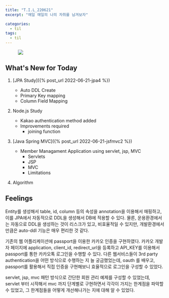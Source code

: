 ```yaml
---
title: "T.I.L_220621"
excerpt: "매일 매일의 나의 자취를 남겨보자"

categories:
  - til
tags:
  - til
---
```

<figure>
    <img src="/asse3ts/images/til_image.png">
</figure>

## What's New for Today   
1. [JPA Study]({% post_url 2022-06-21-jpa4 %})
    - Auto DDL Create
    - Primary Key mapping
    - Column Field Mapping

2. Node.js Study
    - Kakao authentication method added
    - Improvements required
        - joining function
        
3. [Java Spring MVC]({% post_url 2022-06-21-jsfmvc2 %})
    - Member Managament Application using servlet, jsp, MVC
        - Servlets
        - JSP
        - MVC
        - Limitations

4. Algorithm

## Feelings
Entity를 생성해서 table, id, column 등의 속성을 annotation을 이용해서 매핑하고, 이를 JPA에서 자동적으로 DDL을 생성해서 DB에 적용할 수 있다. 물론, 운용환경에서는 자동으로 DDL을 생성하는 것이 리스크가 있고, 비효율적일 수 있지만, 개발환경에서만큼은 auto-ddl 기능은 매우 편리한 것 같다.

기존의 웹 어플리케이션에 passport을 이용한 카카오 인증을 구현하였다. 카카오 개발자 페이지에 application, client_id, redirect_url을 등록하고 API_KEY를 이용해서 passport를 통한 카카오톡 로그인을 수행할 수 있다. 다른 웹서비스들이 3rd party authentication을 어떤 방식으로 수행하는 지 늘 궁금했었는데, oauth 를 배우고, passport를 활용해서 직접 인증을 구현해보니 효율적으로 로그인을 구성할 수 있었다.

servlet, jsp, mvc 패턴 방식으로 간단한 회원 관리 예제를 구성할 수 있었는데, servlet 부터 시작해서 mvc 까지 단계별로 구현하면서 각각이 가지는 한계점을 파악할 수 있었고, 그 한계점들을 어떻게 개선해나가는 지에 대해 알 수 있었다.






